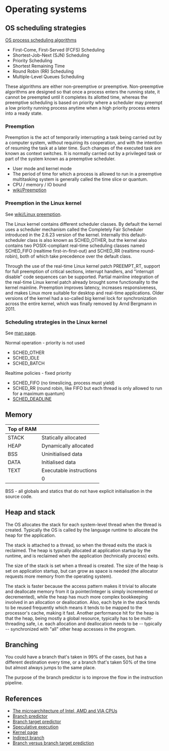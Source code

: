 # Operating systems

## OS scheduling strategies
[OS process scheduling algorithms](https://www.tutorialspoint.com/operating_system/os_process_scheduling_algorithms.htm)

- First-Come, First-Served (FCFS) Scheduling
- Shortest-Job-Next (SJN) Scheduling
- Priority Scheduling
- Shortest Remaining Time
- Round Robin (RR) Scheduling
- Multiple-Level Queues Scheduling

These algorithms are either non-preemptive or preemptive. Non-preemptive
algorithms are designed so that once a process enters the running state, it
cannot be preempted until it completes its allotted time, whereas the
preemptive scheduling is based on priority where a scheduler may preempt a low
priority running process anytime when a high priority process enters into a
ready state.

### Preemption
Preemption is the act of temporarily interrupting a task being carried out by a
computer system, without requiring its cooperation, and with the intention of
resuming the task at a later time. Such changes of the executed task are known
as context switches. It is normally carried out by a privileged task or part of
the system known as a preemptive scheduler.

- User mode and kernel mode
- The period of time for which a process is allowed to run in a preemptive multitasking system is generally called the time slice or quantum.
- CPU / memory / IO bound
- [wiki/Preemption](https://en.wikipedia.org/wiki/Preemption_(computing))

### Preemption in the Linux kernel
See [wiki/Linux
preemption](https://en.wikipedia.org/wiki/Linux_kernel#Preemption).

The Linux kernel contains different scheduler classes. By default the kernel
uses a scheduler mechanism called the Completely Fair Scheduler introduced in
the 2.6.23 version of the kernel. Internally this default-scheduler class is
also known as SCHED_OTHER, but the kernel also contains two POSIX-compliant
real-time scheduling classes named SCHED_FIFO (realtime first-in-first-out) and
SCHED_RR (realtime round-robin), both of which take precedence over the default
class.

Through the use of the real-time Linux kernel patch PREEMPT_RT, support for
full preemption of critical sections, interrupt handlers, and "interrupt
disable" code sequences can be supported. Partial mainline integration of the
real-time Linux kernel patch already brought some functionality to the kernel
mainline. Preemption improves latency, increases responsiveness, and makes
Linux more suitable for desktop and real-time applications. Older versions of
the kernel had a so-called big kernel lock for synchronization across the
entire kernel, which was finally removed by Arnd Bergmann in 2011.

### Scheduling strategies in the Linux kernel
See [man page](http://man7.org/linux/man-pages/man7/sched.7.html).

Normal operation - priority is not used

- SCHED_OTHER
- SCHED_IDLE
- SCHED_BATCH

Realtime policies - fixed priority

- SCHED_FIFO (no timeslicing, process must yield)
- SCHED_RR (round robin, like FIFO but each thread is only allowed to run for a maximum quantum)
- [SCHED_DEADLINE](https://en.wikipedia.org/wiki/Earliest_deadline_first_scheduling)

## Memory
| Top of RAM | |
| ---------- | ----------------------- |
| STACK | Statically allocated |
| HEAP | Dynamically allocated |
| BSS | Uninitialised data |
| DATA | Initialised data |
| TEXT | Executable instructions |
| | 0 |

BSS - all globals and statics that do not have explicit initialisation in the source code.

## Heap and stack
The OS allocates the stack for each system-level thread when the thread is
created. Typically the OS is called by the language runtime to allocate the
heap for the application.

The stack is attached to a thread, so when the thread exits the stack is
reclaimed. The heap is typically allocated at application startup by the
runtime, and is reclaimed when the application (technically process) exits.

The size of the stack is set when a thread is created. The size of the heap is
set on application startup, but can grow as space is needed (the allocator
requests more memory from the operating system).

The stack is faster because the access pattern makes it trivial to allocate and
deallocate memory from it (a pointer/integer is simply incremented or
decremented), while the heap has much more complex bookkeeping involved in an
allocation or deallocation. Also, each byte in the stack tends to be reused
frequently which means it tends to be mapped to the processor's cache, making
it fast. Another performance hit for the heap is that the heap, being mostly a
global resource, typically has to be multi-threading safe, i.e. each allocation
and deallocation needs to be -- typically -- synchronized with "all" other heap
accesses in the program.

## Branching
You could have a branch that's taken in 99% of the cases, but has a different
destination every time, or a branch that's taken 50% of the time but almost
always jumps to the same place.

The purpose of the branch predictor is to improve the flow in the instruction
pipeline.

## References
- [The microarchitecture of Intel, AMD and VIA CPUs](https://www.agner.org/optimize/microarchitecture.pdf)
- [Branch predictor](https://en.wikipedia.org/wiki/Branch_predictor)
- [Branch target predictor](https://en.wikipedia.org/wiki/Branch_target_predictor)
- [Speculative execution](https://en.wikipedia.org/wiki/Speculative_execution)
- [Kernel page](https://en.wikipedia.org/wiki/Kernel_page)
- [Indirect branch](https://en.wikipedia.org/wiki/Indirect_branch)
- [Branch versus branch target prediction](https://stackoverflow.com/questions/22508211/branch-target-prediction-vs-branch-prediction)

